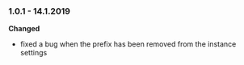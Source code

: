 ### 1.0.1 - 14.1.2019

__Changed__
* fixed a bug when the prefix has been removed from the instance settings